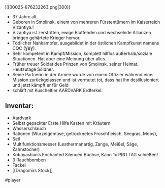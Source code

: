 ![[00025-876232263.png|300]]

- 37 Jahre alt.
- Geboren in Smolinsk, einem von mehreren Fürstentümern im Kaiserreich Vizantiya.!
- Vizantiya ist zerstritten, ewige Blutfehden und wechselnde Allianzen bringen gehärtete Krieger hervor.
- Tödlicher Nahkämpfer, ausgebildet in der östlichen Kampfkunst namens CQC (ƔɸƔ).
- Sehr kompetent in Kampf/Mission, komplett hilflos außerhalb/soziale Situationen. Hat aber eine Meinung über alles.
- Früher treuer Soldat des Prinzen von Smolinsk, seiner Heimat. Heutzutage Söldner.
- Seine Partnerin in der Armee wurde von einem Offizier während einer Mission zurückgelassen und ist vermutet tot, dass hat ihn desillusioniert und jetzt kämpft er für Geld
- schläft mit Kuscheltier AARDVARK Erdferkel.

## Inventar: 
- Aardvark 
- Selbst gepackter Erste Hilfe Kasten mit Kräutern
- Wasserschlauch
- Rationen (Wurzelgemüse, getrocknetes Froschfleisch, Seegras, Moos),
- Seil
- Multifunktionsmesser (Leathermanartig, Zange, Meißel, Säge, Zahnstocher)
- Kobayashunis Enchanted Silenced Büchse, Kann 1x PRO TAG schießen!
- 3 Rauchbomben 
- Fackel
- [[Dragomirs Stock]]

#player 